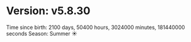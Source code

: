 # Version: v5.8.30
Time since birth: 2100 days, 50400 hours, 3024000 minutes, 181440000 seconds
Season: Summer ☀️
